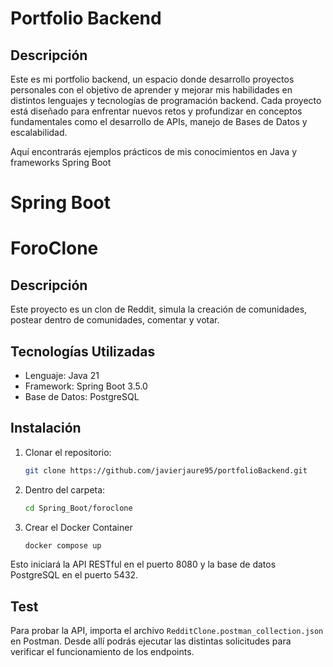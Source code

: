 # Portfolio Backend 

## Descripción
Este es mi portfolio backend, un espacio donde desarrollo proyectos personales con el objetivo de aprender y mejorar mis habilidades en distintos lenguajes y tecnologías de programación backend. Cada proyecto está diseñado para enfrentar nuevos retos y profundizar en conceptos fundamentales como el desarrollo de APIs, manejo de Bases de Datos y escalabilidad.

Aquí encontrarás ejemplos prácticos de mis conocimientos en Java y frameworks Spring Boot

# Spring Boot

# ForoClone 

## Descripción
Este proyecto es un clon de Reddit, simula la creación de comunidades, postear dentro de comunidades, comentar y votar.

## Tecnologías Utilizadas
- Lenguaje: Java 21
- Framework: Spring Boot 3.5.0
- Base de Datos: PostgreSQL

## Instalación

1. Clonar el repositorio:  
   ```bash
   git clone https://github.com/javierjaure95/portfolioBackend.git
2. Dentro del carpeta:
   ```bash
   cd Spring_Boot/foroclone
3. Crear el Docker Container
   ```bash
   docker compose up 

Esto iniciará la API RESTful en el puerto 8080 y la base de datos PostgreSQL en el puerto 5432.

## Test

Para probar la API, importa el archivo `RedditClone.postman_collection.json` en Postman.
Desde allí podrás ejecutar las distintas solicitudes para verificar el funcionamiento de los endpoints.

